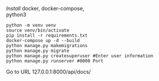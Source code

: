 *Install*
docker, 
docker-compose,  
python3

```
python -m venv venv
source venv/bin/activate
pip install -r requirements.txt
docker-compose up -d --build
python manage.py makemigrations
python manage.py migrate
python manage.py createsuperuser #Enter user information
python manage.py runserver #8000 Port
```
Go to URL
127.0.0.1:8000/api/docs/
```
